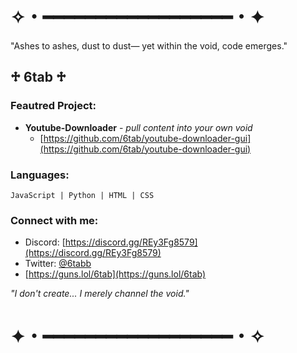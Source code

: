 # ✧・━━━━━━━━━━━━━━━━━━・✦

"Ashes to ashes, dust to dust— yet within the void, code emerges."

## ♱ 6tab ♱

### Feautred Project:

- **Youtube-Downloader** - *pull content into your own void*
  - [https://github.com/6tab/youtube-downloader-gui](https://github.com/6tab/youtube-downloader-gui)


### Languages:
```
JavaScript | Python | HTML | CSS
```

### Connect with me:
- Discord: [https://discord.gg/REy3Fg8579](https://discord.gg/REy3Fg8579)
- Twitter: [@6tabb](https://twitter.com/6tabb)
- [https://guns.lol/6tab](https://guns.lol/6tab)

*"I don't create... I merely channel the void."*

# ✦・━━━━━━━━━━━━━━━━━━・✧
